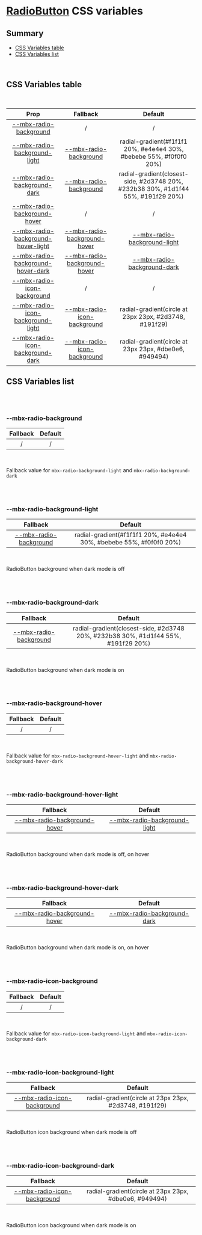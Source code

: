 # [RadioButton](index.md) CSS variables

## Summary

- [CSS Variables table](#css-variables-table)
- [CSS Variables list](#css-variables-list)

<br>

## CSS Variables table

<br>

| <div style='text-align:center;margin:auto;'>Prop</div>                                                                     | <div style='text-align:center;margin:auto;'>Fallback</div>                                                     | <div style='text-align:center;margin:auto;'>Default</div>                                                                           |
| -------------------------------------------------------------------------------------------------------------------------- | -------------------------------------------------------------------------------------------------------------- | ----------------------------------------------------------------------------------------------------------------------------------- |
| <div style='text-align:center;margin:auto;'>[--mbx-radio-background](#-mbx-radio-background)</div>                         | <div style='text-align:center;margin:auto;'>/</div>                                                            | <div style='text-align:center;margin:auto;'>/</div>                                                                                 |
| <div style='text-align:center;margin:auto;'>[--mbx-radio-background-light](#-mbx-radio-background-light)</div>             | <div style='text-align:center;margin:auto;'>[--mbx-radio-background](#-mbx-radio-background)</div>             | <div style='text-align:center;margin:auto;'>radial-gradient(#f1f1f1 20%, #e4e4e4 30%, #bebebe 55%, #f0f0f0 20%)</div>               |
| <div style='text-align:center;margin:auto;'>[--mbx-radio-background-dark](#-mbx-radio-background-dark)</div>               | <div style='text-align:center;margin:auto;'>[--mbx-radio-background](#-mbx-radio-background)</div>             | <div style='text-align:center;margin:auto;'>radial-gradient(closest-side, #2d3748 20%, #232b38 30%, #1d1f44 55%, #191f29 20%)</div> |
| <div style='text-align:center;margin:auto;'>[--mbx-radio-background-hover](#-mbx-radio-background-hover)</div>             | <div style='text-align:center;margin:auto;'>/</div>                                                            | <div style='text-align:center;margin:auto;'>/</div>                                                                                 |
| <div style='text-align:center;margin:auto;'>[--mbx-radio-background-hover-light](#-mbx-radio-background-hover-light)</div> | <div style='text-align:center;margin:auto;'>[--mbx-radio-background-hover](#-mbx-radio-background-hover)</div> | <div style='text-align:center;margin:auto;'>[--mbx-radio-background-light](#-mbx-radio-background-light)</div>                      |
| <div style='text-align:center;margin:auto;'>[--mbx-radio-background-hover-dark](#-mbx-radio-background-hover-dark)</div>   | <div style='text-align:center;margin:auto;'>[--mbx-radio-background-hover](#-mbx-radio-background-hover)</div> | <div style='text-align:center;margin:auto;'>[--mbx-radio-background-dark](#-mbx-radio-background-dark)</div>                        |
| <div style='text-align:center;margin:auto;'>[--mbx-radio-icon-background](#-mbx-radio-icon-background)</div>               | <div style='text-align:center;margin:auto;'>/</div>                                                            | <div style='text-align:center;margin:auto;'>/</div>                                                                                 |
| <div style='text-align:center;margin:auto;'>[--mbx-radio-icon-background-light](#-mbx-radio-icon-background-light)</div>   | <div style='text-align:center;margin:auto;'>[--mbx-radio-icon-background](#-mbx-radio-icon-background)</div>   | <div style='text-align:center;margin:auto;'>radial-gradient(circle at 23px 23px, #2d3748, #191f29)</div>                            |
| <div style='text-align:center;margin:auto;'>[--mbx-radio-icon-background-dark](#-mbx-radio-icon-background-dark)</div>     | <div style='text-align:center;margin:auto;'>[--mbx-radio-icon-background](#-mbx-radio-icon-background)</div>   | <div style='text-align:center;margin:auto;'>radial-gradient(circle at 23px 23px, #dbe0e6, #949494)</div>                            |

## CSS Variables list

<br>

<br>

### --mbx-radio-background

| <div style='text-align:center;margin:auto;'>Fallback</div> | <div style='text-align:center;margin:auto;'>Default</div> |
| ---------------------------------------------------------- | --------------------------------------------------------- |
| <div style='text-align:center;margin:auto;'>/</div>        | <div style='text-align:center;margin:auto;'>/</div>       |

<br>

Fallback value for `mbx-radio-background-light` and `mbx-radio-background-dark`

<br>

<br>

### --mbx-radio-background-light

| <div style='text-align:center;margin:auto;'>Fallback</div>                                         | <div style='text-align:center;margin:auto;'>Default</div>                                                             |
| -------------------------------------------------------------------------------------------------- | --------------------------------------------------------------------------------------------------------------------- |
| <div style='text-align:center;margin:auto;'>[--mbx-radio-background](#-mbx-radio-background)</div> | <div style='text-align:center;margin:auto;'>radial-gradient(#f1f1f1 20%, #e4e4e4 30%, #bebebe 55%, #f0f0f0 20%)</div> |

<br>

RadioButton background when dark mode is off

<br>

<br>

### --mbx-radio-background-dark

| <div style='text-align:center;margin:auto;'>Fallback</div>                                         | <div style='text-align:center;margin:auto;'>Default</div>                                                                           |
| -------------------------------------------------------------------------------------------------- | ----------------------------------------------------------------------------------------------------------------------------------- |
| <div style='text-align:center;margin:auto;'>[--mbx-radio-background](#-mbx-radio-background)</div> | <div style='text-align:center;margin:auto;'>radial-gradient(closest-side, #2d3748 20%, #232b38 30%, #1d1f44 55%, #191f29 20%)</div> |

<br>

RadioButton background when dark mode is on

<br>

<br>

### --mbx-radio-background-hover

| <div style='text-align:center;margin:auto;'>Fallback</div> | <div style='text-align:center;margin:auto;'>Default</div> |
| ---------------------------------------------------------- | --------------------------------------------------------- |
| <div style='text-align:center;margin:auto;'>/</div>        | <div style='text-align:center;margin:auto;'>/</div>       |

<br>

Fallback value for `mbx-radio-background-hover-light` and `mbx-radio-background-hover-dark`

<br>

<br>

### --mbx-radio-background-hover-light

| <div style='text-align:center;margin:auto;'>Fallback</div>                                                     | <div style='text-align:center;margin:auto;'>Default</div>                                                      |
| -------------------------------------------------------------------------------------------------------------- | -------------------------------------------------------------------------------------------------------------- |
| <div style='text-align:center;margin:auto;'>[--mbx-radio-background-hover](#-mbx-radio-background-hover)</div> | <div style='text-align:center;margin:auto;'>[--mbx-radio-background-light](#-mbx-radio-background-light)</div> |

<br>

RadioButton background when dark mode is off, on hover

<br>

<br>

### --mbx-radio-background-hover-dark

| <div style='text-align:center;margin:auto;'>Fallback</div>                                                     | <div style='text-align:center;margin:auto;'>Default</div>                                                    |
| -------------------------------------------------------------------------------------------------------------- | ------------------------------------------------------------------------------------------------------------ |
| <div style='text-align:center;margin:auto;'>[--mbx-radio-background-hover](#-mbx-radio-background-hover)</div> | <div style='text-align:center;margin:auto;'>[--mbx-radio-background-dark](#-mbx-radio-background-dark)</div> |

<br>

RadioButton background when dark mode is on, on hover

<br>

<br>

### --mbx-radio-icon-background

| <div style='text-align:center;margin:auto;'>Fallback</div> | <div style='text-align:center;margin:auto;'>Default</div> |
| ---------------------------------------------------------- | --------------------------------------------------------- |
| <div style='text-align:center;margin:auto;'>/</div>        | <div style='text-align:center;margin:auto;'>/</div>       |

<br>

Fallback value for `mbx-radio-icon-background-light` and `mbx-radio-icon-background-dark`

<br>

<br>

### --mbx-radio-icon-background-light

| <div style='text-align:center;margin:auto;'>Fallback</div>                                                   | <div style='text-align:center;margin:auto;'>Default</div>                                                |
| ------------------------------------------------------------------------------------------------------------ | -------------------------------------------------------------------------------------------------------- |
| <div style='text-align:center;margin:auto;'>[--mbx-radio-icon-background](#-mbx-radio-icon-background)</div> | <div style='text-align:center;margin:auto;'>radial-gradient(circle at 23px 23px, #2d3748, #191f29)</div> |

<br>

RadioButton icon background when dark mode is off

<br>

<br>

### --mbx-radio-icon-background-dark

| <div style='text-align:center;margin:auto;'>Fallback</div>                                                   | <div style='text-align:center;margin:auto;'>Default</div>                                                |
| ------------------------------------------------------------------------------------------------------------ | -------------------------------------------------------------------------------------------------------- |
| <div style='text-align:center;margin:auto;'>[--mbx-radio-icon-background](#-mbx-radio-icon-background)</div> | <div style='text-align:center;margin:auto;'>radial-gradient(circle at 23px 23px, #dbe0e6, #949494)</div> |

<br>

RadioButton icon background when dark mode is on

<br>
